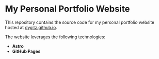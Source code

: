 # My Personal Portfolio Website

This repository contains the source code for my personal portfolio website hosted at [dygitz.github.io](https://dygitz.github.io/).

The website leverages the following technologies:
- **Astro**
- **GitHub Pages**
